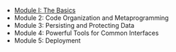 * [Module I: The Basics](/web-game-curriculum/module-1/)
* Module 2: Code Organization and Metaprogramming
* Module 3: Persisting and Protecting Data
* Module 4: Powerful Tools for Common Interfaces
* Module 5: Deployment